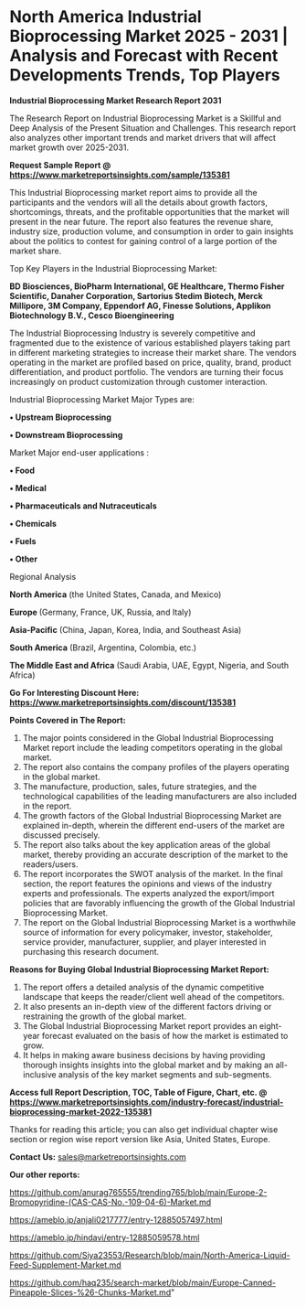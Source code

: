 # North America Industrial Bioprocessing Market 2025 - 2031 | Analysis and Forecast with Recent Developments Trends, Top Players

<strong>Industrial Bioprocessing Market Research Report 2031</strong>

The Research Report on Industrial Bioprocessing Market is a Skillful and Deep Analysis of the Present Situation and Challenges. This research report also analyzes other important trends and market drivers that will affect market growth over 2025-2031.

<strong>Request Sample Report @ <a href=https://www.marketreportsinsights.com/sample/135381>https://www.marketreportsinsights.com/sample/135381</a></strong>

This Industrial Bioprocessing market report aims to provide all the participants and the vendors will all the details about growth factors, shortcomings, threats, and the profitable opportunities that the market will present in the near future. The report also features the revenue share, industry size, production volume, and consumption in order to gain insights about the politics to contest for gaining control of a large portion of the market share.

Top Key Players in the Industrial Bioprocessing Market:

<strong>BD Biosciences, BioPharm International, GE Healthcare, Thermo Fisher Scientific, Danaher Corporation, Sartorius Stedim Biotech, Merck Millipore, 3M Company, Eppendorf AG, Finesse Solutions, Applikon Biotechnology B.V., Cesco Bioengineering</strong>

The Industrial Bioprocessing Industry is severely competitive and fragmented due to the existence of various established players taking part in different marketing strategies to increase their market share. The vendors operating in the market are profiled based on price, quality, brand, product differentiation, and product portfolio. The vendors are turning their focus increasingly on product customization through customer interaction.

Industrial Bioprocessing Market Major Types are:

<strong>• Upstream Bioprocessing

• Downstream Bioprocessing</strong>

Market Major end-user applications :

<strong>• Food

• Medical

• Pharmaceuticals and Nutraceuticals

• Chemicals

• Fuels

• Other</strong>

Regional Analysis

</u><strong><b>North America</b></strong> (the United States, Canada, and Mexico)

<strong><b>Europe </b></strong>(Germany, France, UK, Russia, and Italy)

<strong><b>Asia-Pacific</b></strong> (China, Japan, Korea, India, and Southeast Asia)

<strong><b>South America</b></strong> (Brazil, Argentina, Colombia, etc.)

<strong><b>The Middle East and Africa</b></strong> (Saudi Arabia, UAE, Egypt, Nigeria, and South Africa)

<strong>Go For Interesting Discount Here: <a href=https://www.marketreportsinsights.com/discount/135381>https://www.marketreportsinsights.com/discount/135381</a></strong>

<strong>Points Covered in The Report:</strong>
<ol>
  <li>The major points considered in the Global Industrial Bioprocessing Market report include the leading competitors operating in the global market.</li>
  <li>The report also contains the company profiles of the players operating in the global market.</li>
  <li>The manufacture, production, sales, future strategies, and the technological capabilities of the leading manufacturers are also included in the report.</li>
  <li>The growth factors of the Global Industrial Bioprocessing Market are explained in-depth, wherein the different end-users of the market are discussed precisely.</li>
  <li>The report also talks about the key application areas of the global market, thereby providing an accurate description of the market to the readers/users.</li>
  <li>The report incorporates the SWOT analysis of the market. In the final section, the report features the opinions and views of the industry experts and professionals. The experts analyzed the export/import policies that are favorably influencing the growth of the Global Industrial Bioprocessing Market.</li>
  <li>The report on the Global Industrial Bioprocessing Market is a worthwhile source of information for every policymaker, investor, stakeholder, service provider, manufacturer, supplier, and player interested in purchasing this research document.</li>
</ol>
<strong>Reasons for Buying Global Industrial Bioprocessing Market Report:</strong>

<ol>
  <li>The report offers a detailed analysis of the dynamic competitive landscape that keeps the reader/client well ahead of the competitors.</li>
  <li>It also presents an in-depth view of the different factors driving or restraining the growth of the global market.</li>
  <li>The Global Industrial Bioprocessing Market report provides an eight-year forecast evaluated on the basis of how the market is estimated to grow.</li>
  <li>It helps in making aware business decisions by having providing thorough insights insights into the global market and by making an all-inclusive analysis of the key market segments and sub-segments.</li>
</ol>
<strong>Access full Report Description, TOC, Table of Figure, Chart, etc. @ <a href=https://www.marketreportsinsights.com/industry-forecast/industrial-bioprocessing-market-2022-135381>https://www.marketreportsinsights.com/industry-forecast/industrial-bioprocessing-market-2022-135381</a></strong>


Thanks for reading this article; you can also get individual chapter wise section or region wise report version like Asia, United States, Europe.

<strong>Contact Us:</strong>
sales@marketreportsinsights.com

<strong>Our other reports:</strong>

<a href=https://github.com/anurag765555/trending765/blob/main/Europe-2-Bromopyridine-(CAS-CAS-No.-109-04-6)-Market.md>https://github.com/anurag765555/trending765/blob/main/Europe-2-Bromopyridine-(CAS-CAS-No.-109-04-6)-Market.md</a>

<a href=https://ameblo.jp/anjali0217777/entry-12885057497.html>https://ameblo.jp/anjali0217777/entry-12885057497.html</a>

<a href=https://ameblo.jp/hindavi/entry-12885059578.html>https://ameblo.jp/hindavi/entry-12885059578.html</a>

<a href=https://github.com/Siya23553/Research/blob/main/North-America-Liquid-Feed-Supplement-Market.md>https://github.com/Siya23553/Research/blob/main/North-America-Liquid-Feed-Supplement-Market.md</a>

<a href=https://github.com/haq235/search-market/blob/main/Europe-Canned-Pineapple-Slices-%26-Chunks-Market.md>https://github.com/haq235/search-market/blob/main/Europe-Canned-Pineapple-Slices-%26-Chunks-Market.md</a>"
